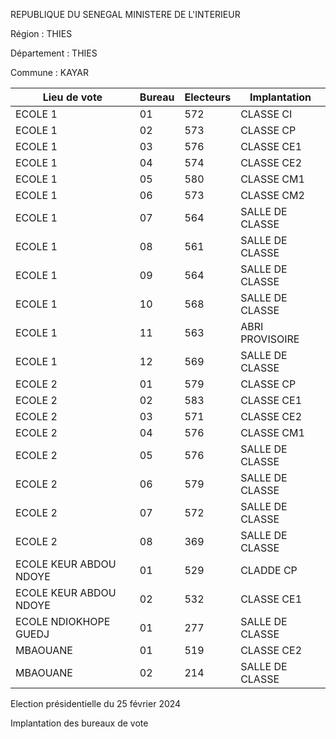 REPUBLIQUE DU SENEGAL MINISTERE DE L'INTERIEUR

Région : THIES

Département : THIES

Commune : KAYAR

| Lieu de vote | Bureau | Electeurs | Implantation |
| - | - | - | - |
| ECOLE 1 | 01 | 572 | CLASSE CI |
| ECOLE 1 | 02 | 573 | CLASSE CP |
| ECOLE 1 | 03 | 576 | CLASSE CE1 |
| ECOLE 1 | 04 | 574 | CLASSE CE2 |
| ECOLE 1 | 05 | 580 | CLASSE CM1 |
| ECOLE 1 | 06 | 573 | CLASSE CM2 |
| ECOLE 1 | 07 | 564 | SALLE DE CLASSE |
| ECOLE 1 | 08 | 561 | SALLE DE CLASSE |
| ECOLE 1 | 09 | 564 | SALLE DE CLASSE |
| ECOLE 1 | 10 | 568 | SALLE DE CLASSE |
| ECOLE 1 | 11 | 563 | ABRI PROVISOIRE |
| ECOLE 1 | 12 | 569 | SALLE DE CLASSE |
| ECOLE 2 | 01 | 579 | CLASSE CP |
| ECOLE 2 | 02 | 583 | CLASSE CE1 |
| ECOLE 2 | 03 | 571 | CLASSE CE2 |
| ECOLE 2 | 04 | 576 | CLASSE CM1 |
| ECOLE 2 | 05 | 576 | SALLE DE CLASSE |
| ECOLE 2 | 06 | 579 | SALLE DE CLASSE |
| ECOLE 2 | 07 | 572 | SALLE DE CLASSE |
| ECOLE 2 | 08 | 369 | SALLE DE CLASSE |
| ECOLE KEUR ABDOU NDOYE | 01 | 529 | CLADDE CP |
| ECOLE KEUR ABDOU NDOYE | 02 | 532 | CLASSE CE1 |
| ECOLE NDIOKHOPE GUEDJ | 01 | 277 | SALLE DE CLASSE |
| MBAOUANE | 01 | 519 | CLASSE CE2 |
| MBAOUANE | 02 | 214 | SALLE DE CLASSE |

<!-- PageNumber="5/34" -->

Election présidentielle du 25 février 2024

Implantation des bureaux de vote
